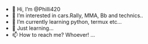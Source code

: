 - 👋 Hi, I’m @Philli420
- 👀 I’m interested in cars.Rally, MMA, Bb and technics..
- 🌱 I’m currently learning python, termux etc...
- 💞️ Just learning...
- 📫 How to reach me? Whoever! ...

<!---
Philli420/Philli420 is a ✨ special ✨ repository because its `README.md` (this file) appears on your GitHub profile.
You can click the Preview link to take a look at your changes.
-
